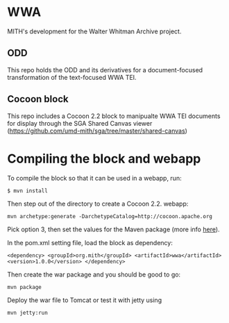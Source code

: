 # WWA

MITH's development for the Walter Whitman Archive project.

## ODD

This repo holds the ODD and its derivatives for a document-focused transformation of the text-focused WWA TEI.

## Cocoon block

This repo includes a Cocoon 2.2 block to manipualte WWA TEI documents for display through the SGA Shared Canvas viewer (https://github.com/umd-mith/sga/tree/master/shared-canvas)

# Compiling the block and webapp

To compile the block so that it can be used in a webapp, run:

`$ mvn install`

Then step out of the directory to create a Cocoon 2.2. webapp:

`mvn archetype:generate -DarchetypeCatalog=http://cocoon.apache.org`

Pick option 3, then set the values for the Maven package (more info [here](http://cocoon.apache.org/2.2/1362_1_1.html)).

In the pom.xml setting file, load the block as dependency:

`<dependency>
	<groupId>org.mith</groupId>
	<artifactId>wwa</artifactId>
	<version>1.0.0</version>
</dependency>`

Then create the war package and you should be good to go:

`mvn package`

Deploy the war file to Tomcat or test it with jetty using

`mvn jetty:run`
